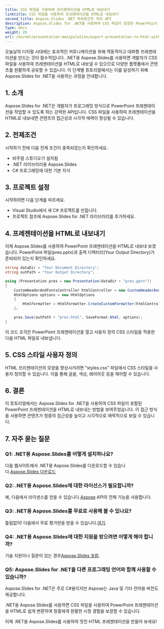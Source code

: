 ```yaml
---
title: CSS 파일을 사용하여 프리젠테이션을 HTML로 내보내기
linktitle: CSS 파일을 사용하여 프리젠테이션을 HTML로 내보내기
second_title: Aspose.Slides .NET 파워포인트 처리 API
description: Aspose.Slides for .NET을 사용하여 CSS 파일이 포함된 PowerPoint 프레젠테이션을 HTML로 내보내는 방법을 알아보세요. 원활한 변환을 위한 단계별 가이드입니다. 스타일과 레이아웃을 유지하세요!
type: docs
weight: 29
url: /ko/net/presentation-manipulation/export-presentation-to-html-with-css-files/
---
```


오늘날의 디지털 시대에는 효과적인 커뮤니케이션을 위해 역동적이고 대화형 프레젠테이션을 만드는 것이 필수적입니다. .NET용 Aspose.Slides를 사용하면 개발자가 CSS 파일을 사용하여 프레젠테이션을 HTML로 내보낼 수 있으므로 다양한 플랫폼에서 콘텐츠를 원활하게 공유할 수 있습니다. 이 단계별 튜토리얼에서는 이를 달성하기 위해 Aspose.Slides for .NET을 사용하는 과정을 안내합니다.

## 1. 소개
Aspose.Slides for .NET은 개발자가 프로그래밍 방식으로 PowerPoint 프레젠테이션을 작업할 수 있도록 하는 강력한 API입니다. CSS 파일을 사용하여 프레젠테이션을 HTML로 내보내면 콘텐츠의 접근성과 시각적 매력이 향상될 수 있습니다.

## 2. 전제조건
시작하기 전에 다음 전제 조건이 충족되었는지 확인하세요.

- 비주얼 스튜디오가 설치됨
- .NET 라이브러리용 Aspose.Slides
- C# 프로그래밍에 대한 기본 지식

## 3. 프로젝트 설정
시작하려면 다음 단계를 따르세요.

- Visual Studio에서 새 C# 프로젝트를 만듭니다.
- 프로젝트 참조에 Aspose.Slides for .NET 라이브러리를 추가하세요.

## 4. 프레젠테이션을 HTML로 내보내기
이제 Aspose.Slides를 사용하여 PowerPoint 프레젠테이션을 HTML로 내보내 보겠습니다. PowerPoint 파일(pres.pptx)과 출력 디렉터리(Your Output Directory)가 준비되어 있는지 확인하세요.

```csharp
string dataDir = "Your Document Directory";
string outPath = "Your Output Directory";

using (Presentation pres = new Presentation(dataDir + "pres.pptx"))
{
    CustomHeaderAndFontsController htmlController = new CustomHeaderAndFontsController("styles.css");
    HtmlOptions options = new HtmlOptions
    {
        HtmlFormatter = HtmlFormatter.CreateCustomFormatter(htmlController),
    };

    pres.Save(outPath + "pres.html", SaveFormat.Html, options);
}
```

이 코드 조각은 PowerPoint 프레젠테이션을 열고 사용자 정의 CSS 스타일을 적용한 다음 HTML 파일로 내보냅니다.

## 5. CSS 스타일 사용자 정의
HTML 프리젠테이션의 모양을 향상시키려면 "styles.css" 파일에서 CSS 스타일을 사용자 정의할 수 있습니다. 이를 통해 글꼴, 색상, 레이아웃 등을 제어할 수 있습니다.

## 6. 결론
이 튜토리얼에서는 Aspose.Slides for .NET을 사용하여 CSS 파일이 포함된 PowerPoint 프레젠테이션을 HTML로 내보내는 방법을 보여주었습니다. 이 접근 방식을 사용하면 콘텐츠가 청중의 접근성을 높이고 시각적으로 매력적으로 보일 수 있습니다.

## 7. 자주 묻는 질문

### Q1: .NET용 Aspose.Slides를 어떻게 설치하나요?
 다음 웹사이트에서 .NET용 Aspose.Slides를 다운로드할 수 있습니다.[Aspose.Slides 다운로드](https://releases.aspose.com/slides/net/)

### Q2: .NET용 Aspose.Slides에 대한 라이선스가 필요합니까?
 예, 다음에서 라이센스를 얻을 수 있습니다.[Aspose](https://purchase.aspose.com/buy) API의 전체 기능을 사용합니다.

### Q3: .NET용 Aspose.Slides를 무료로 사용해 볼 수 있나요?
 틀림없이! 다음에서 무료 평가판을 받을 수 있습니다.[여기](https://releases.aspose.com/).

### Q4: .NET용 Aspose.Slides에 대한 지원을 받으려면 어떻게 해야 합니까?
 기술 지원이나 질문이 있는 경우[Aspose.Slides 포럼](https://forum.aspose.com/).

### Q5: Aspose.Slides for .NET을 다른 프로그래밍 언어와 함께 사용할 수 있습니까?
Aspose.Slides for .NET은 주로 C#용이지만 Aspose는 Java 및 기타 언어용 버전도 제공합니다.

.NET용 Aspose.Slides를 사용하면 CSS 파일을 사용하여 PowerPoint 프레젠테이션을 HTML로 쉽게 변환하여 청중에게 원활한 시청 경험을 보장할 수 있습니다.

이제 .NET용 Aspose.Slides를 사용하여 멋진 HTML 프레젠테이션을 만들어 보세요!
